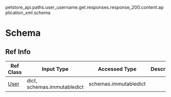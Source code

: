 petstore_api.paths.user_username.get.responses.response_200.content.application_xml.schema
# Schema

## Ref Info
Ref Class | Input Type | Accessed Type | Description
--------- | ---------- | ------------- | ------------
[User](user.md) | dict, schemas.immutabledict | schemas.immutabledict |

